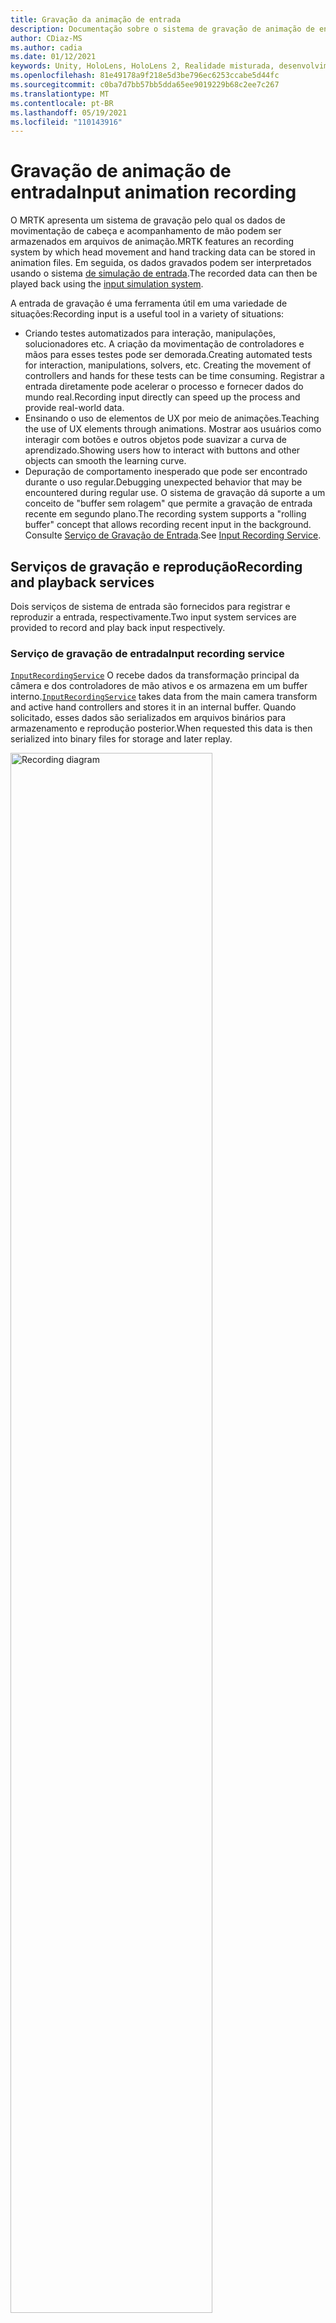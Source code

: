 ```yaml
---
title: Gravação da animação de entrada
description: Documentação sobre o sistema de gravação de animação de entrada no MRTK
author: CDiaz-MS
ms.author: cadia
ms.date: 01/12/2021
keywords: Unity, HoloLens, HoloLens 2, Realidade misturada, desenvolvimento, MRTK,
ms.openlocfilehash: 81e49178a9f218e5d3be796ec6253ccabe5d44fc
ms.sourcegitcommit: c0ba7d7bb57bb5dda65ee9019229b68c2ee7c267
ms.translationtype: MT
ms.contentlocale: pt-BR
ms.lasthandoff: 05/19/2021
ms.locfileid: "110143916"
---
```

# <a name="input-animation-recording"></a><span data-ttu-id="71d38-104">Gravação de animação de entrada</span><span class="sxs-lookup"><span data-stu-id="71d38-104">Input animation recording</span></span>

<span data-ttu-id="71d38-105">O MRTK apresenta um sistema de gravação pelo qual os dados de movimentação de cabeça e acompanhamento de mão podem ser armazenados em arquivos de animação.</span><span class="sxs-lookup"><span data-stu-id="71d38-105">MRTK features an recording system by which head movement and hand tracking data can be stored in animation files.</span></span> <span data-ttu-id="71d38-106">Em seguida, os dados gravados podem ser interpretados usando o sistema [de simulação de entrada](input-simulation-service.md).</span><span class="sxs-lookup"><span data-stu-id="71d38-106">The recorded data can then be played back using the [input simulation system](input-simulation-service.md).</span></span>

<span data-ttu-id="71d38-107">A entrada de gravação é uma ferramenta útil em uma variedade de situações:</span><span class="sxs-lookup"><span data-stu-id="71d38-107">Recording input is a useful tool in a variety of situations:</span></span>

* <span data-ttu-id="71d38-108">Criando testes automatizados para interação, manipulações, solucionadores etc. A criação da movimentação de controladores e mãos para esses testes pode ser demorada.</span><span class="sxs-lookup"><span data-stu-id="71d38-108">Creating automated tests for interaction, manipulations, solvers, etc. Creating the movement of controllers and hands for these tests can be time consuming.</span></span> <span data-ttu-id="71d38-109">Registrar a entrada diretamente pode acelerar o processo e fornecer dados do mundo real.</span><span class="sxs-lookup"><span data-stu-id="71d38-109">Recording input directly can speed up the process and provide real-world data.</span></span>
* <span data-ttu-id="71d38-110">Ensinando o uso de elementos de UX por meio de animações.</span><span class="sxs-lookup"><span data-stu-id="71d38-110">Teaching the use of UX elements through animations.</span></span>
  <span data-ttu-id="71d38-111">Mostrar aos usuários como interagir com botões e outros objetos pode suavizar a curva de aprendizado.</span><span class="sxs-lookup"><span data-stu-id="71d38-111">Showing users how to interact with buttons and other objects can smooth the learning curve.</span></span>
* <span data-ttu-id="71d38-112">Depuração de comportamento inesperado que pode ser encontrado durante o uso regular.</span><span class="sxs-lookup"><span data-stu-id="71d38-112">Debugging unexpected behavior that may be encountered during regular use.</span></span>
  <span data-ttu-id="71d38-113">O sistema de gravação dá suporte a um conceito de "buffer sem rolagem" que permite a gravação de entrada recente em segundo plano.</span><span class="sxs-lookup"><span data-stu-id="71d38-113">The recording system supports a "rolling buffer" concept that allows recording recent input in the background.</span></span>
  <span data-ttu-id="71d38-114">Consulte [Serviço de Gravação de Entrada](#input-recording-service).</span><span class="sxs-lookup"><span data-stu-id="71d38-114">See [Input Recording Service](#input-recording-service).</span></span>

## <a name="recording-and-playback-services"></a><span data-ttu-id="71d38-115">Serviços de gravação e reprodução</span><span class="sxs-lookup"><span data-stu-id="71d38-115">Recording and playback services</span></span>

<span data-ttu-id="71d38-116">Dois serviços de sistema de entrada são fornecidos para registrar e reproduzir a entrada, respectivamente.</span><span class="sxs-lookup"><span data-stu-id="71d38-116">Two input system services are provided to record and play back input respectively.</span></span>

### <a name="input-recording-service"></a><span data-ttu-id="71d38-117">Serviço de gravação de entrada</span><span class="sxs-lookup"><span data-stu-id="71d38-117">Input recording service</span></span>

<span data-ttu-id="71d38-118">[`InputRecordingService`](xref:Microsoft.MixedReality.Toolkit.Input.InputRecordingService) O recebe dados da transformação principal da câmera e dos controladores de mão ativos e os armazena em um buffer interno.</span><span class="sxs-lookup"><span data-stu-id="71d38-118">[`InputRecordingService`](xref:Microsoft.MixedReality.Toolkit.Input.InputRecordingService) takes data from the main camera transform and active hand controllers and stores it in an internal buffer.</span></span> <span data-ttu-id="71d38-119">Quando solicitado, esses dados são serializados em arquivos binários para armazenamento e reprodução posterior.</span><span class="sxs-lookup"><span data-stu-id="71d38-119">When requested this data is then serialized into binary files for storage and later replay.</span></span>

<a target="_blank" href="../images/input-simulation/MRTK_InputAnimation_RecordingDiagram.png">
  <img src="../images/input-simulation/MRTK_InputAnimation_RecordingDiagram.png" title="Animação de entrada de gravação" width="80%" alt="Recording diagram" class="center" />
</a>

<span data-ttu-id="71d38-121">Para iniciar a gravação de entrada, chame a [`StartRecording`](xref:Microsoft.MixedReality.Toolkit.Input.IMixedRealityInputRecordingService.StartRecording) função .</span><span class="sxs-lookup"><span data-stu-id="71d38-121">To start recording input call the [`StartRecording`](xref:Microsoft.MixedReality.Toolkit.Input.IMixedRealityInputRecordingService.StartRecording) function.</span></span> <span data-ttu-id="71d38-122">[`StopRecording`](xref:Microsoft.MixedReality.Toolkit.Input.IMixedRealityInputRecordingService.StopRecording) pausa a gravação (mas não descarta os dados registrados até agora, use [`DiscardRecordedInput`](xref:Microsoft.MixedReality.Toolkit.Input.IMixedRealityInputRecordingService.DiscardRecordedInput) para fazer isso, se necessário).</span><span class="sxs-lookup"><span data-stu-id="71d38-122">[`StopRecording`](xref:Microsoft.MixedReality.Toolkit.Input.IMixedRealityInputRecordingService.StopRecording) will pause recording (but not discard the data recorded so far, use [`DiscardRecordedInput`](xref:Microsoft.MixedReality.Toolkit.Input.IMixedRealityInputRecordingService.DiscardRecordedInput) to do this if needed).</span></span>

<span data-ttu-id="71d38-123">Por padrão, o tamanho do buffer de gravação é limitado a 30 segundos.</span><span class="sxs-lookup"><span data-stu-id="71d38-123">By default the size of the recording buffer is limited to 30 seconds.</span></span> <span data-ttu-id="71d38-124">Isso permite que o serviço de registro Continue gravando em segundo plano sem acumular muitos dados e, em seguida, salve os últimos 30 segundos quando necessário.</span><span class="sxs-lookup"><span data-stu-id="71d38-124">This allows the recording service to keep recording in the background without accumulating too much data, and then save the last 30 seconds when required.</span></span> <span data-ttu-id="71d38-125">O intervalo de tempo pode ser alterado usando a [`RecordingBufferTimeLimit`](xref:Microsoft.MixedReality.Toolkit.Input.IMixedRealityInputRecordingService.RecordingBufferTimeLimit) propriedade, ou a gravação pode ser ilimitada usando a [`UseBufferTimeLimit`](xref:Microsoft.MixedReality.Toolkit.Input.IMixedRealityInputRecordingService.UseBufferTimeLimit) opção.</span><span class="sxs-lookup"><span data-stu-id="71d38-125">The time interval can be changed using the [`RecordingBufferTimeLimit`](xref:Microsoft.MixedReality.Toolkit.Input.IMixedRealityInputRecordingService.RecordingBufferTimeLimit) property, or recording can be unlimited using the [`UseBufferTimeLimit`](xref:Microsoft.MixedReality.Toolkit.Input.IMixedRealityInputRecordingService.UseBufferTimeLimit) option.</span></span>

<span data-ttu-id="71d38-126">Os dados no buffer de gravação podem ser salvos em um arquivo binário usando a função [SaveInputAnimation](xref:Microsoft.MixedReality.Toolkit.Input.IMixedRealityInputRecordingService.SaveInputAnimation*) .</span><span class="sxs-lookup"><span data-stu-id="71d38-126">The data in the recording buffer can be saved in a binary file using the [SaveInputAnimation](xref:Microsoft.MixedReality.Toolkit.Input.IMixedRealityInputRecordingService.SaveInputAnimation*) function.</span></span>

<span data-ttu-id="71d38-127">Para obter detalhes sobre o formato de arquivo binário, consulte [especificação de formato de arquivo de animação de entrada](input-animation-file-format.md).</span><span class="sxs-lookup"><span data-stu-id="71d38-127">For details on the binary file format see [Input Animation File Format Specification](input-animation-file-format.md).</span></span>

### <a name="input-playback-service"></a><span data-ttu-id="71d38-128">Serviço de reprodução de entrada</span><span class="sxs-lookup"><span data-stu-id="71d38-128">Input playback service</span></span>

<span data-ttu-id="71d38-129">[`InputPlaybackService`](xref:Microsoft.MixedReality.Toolkit.Input.InputPlaybackService) lê um arquivo binário com dados de animação de entrada e, em seguida, aplica esses dados por meio do [InputSimulationService](xref:Microsoft.MixedReality.Toolkit.Input.InputSimulationService) para recriar os movimentos gravados.</span><span class="sxs-lookup"><span data-stu-id="71d38-129">[`InputPlaybackService`](xref:Microsoft.MixedReality.Toolkit.Input.InputPlaybackService) reads a binary file with input animation data and then applies this data through the [InputSimulationService](xref:Microsoft.MixedReality.Toolkit.Input.InputSimulationService) to recreate the recorded movements.</span></span>

<a target="_blank" href="../images/input-simulation/MRTK_InputAnimation_PlaybackDiagram.png">
  <img src="../images/input-simulation/MRTK_InputAnimation_PlaybackDiagram.png" title="Animação de entrada de retorno" width="80%" alt="Play Back diagram" class="center" />
</a>

<span data-ttu-id="71d38-131">Para começar a reproduzir a animação de entrada, ela deve ser carregada a partir de um arquivo usando a função [LoadInputAnimation](xref:Microsoft.MixedReality.Toolkit.Input.IMixedRealityInputPlaybackService.LoadInputAnimation*) .</span><span class="sxs-lookup"><span data-stu-id="71d38-131">To start playing back input animation it should be loaded from a file using the [LoadInputAnimation](xref:Microsoft.MixedReality.Toolkit.Input.IMixedRealityInputPlaybackService.LoadInputAnimation*) function.</span></span>

<span data-ttu-id="71d38-132">Chame [Play](xref:Microsoft.MixedReality.Toolkit.Input.IMixedRealityInputPlaybackService.Play), [Pause](xref:Microsoft.MixedReality.Toolkit.Input.IMixedRealityInputPlaybackService.Play)ou [pare](xref:Microsoft.MixedReality.Toolkit.Input.IMixedRealityInputPlaybackService.Stop) para controlar a reprodução da animação.</span><span class="sxs-lookup"><span data-stu-id="71d38-132">Call [Play](xref:Microsoft.MixedReality.Toolkit.Input.IMixedRealityInputPlaybackService.Play), [Pause](xref:Microsoft.MixedReality.Toolkit.Input.IMixedRealityInputPlaybackService.Play), or [Stop](xref:Microsoft.MixedReality.Toolkit.Input.IMixedRealityInputPlaybackService.Stop) to control the animation playback.</span></span>

<span data-ttu-id="71d38-133">O tempo de animação atual também pode ser controlado diretamente com a propriedade [localtime](xref:Microsoft.MixedReality.Toolkit.Input.IMixedRealityInputPlaybackService.LocalTime) .</span><span class="sxs-lookup"><span data-stu-id="71d38-133">The current animation time can also be controlled directly with the [LocalTime](xref:Microsoft.MixedReality.Toolkit.Input.IMixedRealityInputPlaybackService.LocalTime) property.</span></span>

> [!WARNING]
> <span data-ttu-id="71d38-134">O loop ou a redefinição da animação de entrada ou [`LocalTime`](xref:Microsoft.MixedReality.Toolkit.Input.IMixedRealityInputPlaybackService.LocalTime) da configuração diretamente pela depuração da linha do tempo pode gerar resultados inesperados ao manipular a cena!</span><span class="sxs-lookup"><span data-stu-id="71d38-134">Looping or resetting input animation or setting [`LocalTime`](xref:Microsoft.MixedReality.Toolkit.Input.IMixedRealityInputPlaybackService.LocalTime) directly by scrubbing the timeline may yield unexpected results when manipulating the scene!</span></span> <span data-ttu-id="71d38-135">Somente os movimentos de entrada são registrados, quaisquer alterações adicionais como mover objetos ou inverter opções não serão redefinidas.</span><span class="sxs-lookup"><span data-stu-id="71d38-135">Only the input movements are recorded, any additional changes such as moving objects or flipping switches will not be reset.</span></span> <span data-ttu-id="71d38-136">Certifique-se de recarregar a cena se forem feitas alterações irreversíveis.</span><span class="sxs-lookup"><span data-stu-id="71d38-136">Make sure to reload the scene if irreversible changes have been made.</span></span>

### <a name="editor-tools-for-recording-and-playing-input-animation"></a><span data-ttu-id="71d38-137">Ferramentas do editor para gravar e reproduzir a animação de entrada</span><span class="sxs-lookup"><span data-stu-id="71d38-137">Editor tools for recording and playing input animation</span></span>

<span data-ttu-id="71d38-138">Existem várias ferramentas no editor do Unity para gravar e examinar a animação de entrada.</span><span class="sxs-lookup"><span data-stu-id="71d38-138">A number of tools exist in the Unity editor for recording and examining input animation.</span></span> <span data-ttu-id="71d38-139">Essas ferramentas podem ser acessadas na [janela de ferramentas de simulação de entrada](input-simulation-service.md#input-simulation-tools-window), que pode ser aberta no menu de simulação de > do kit de ferramentas de _realidade misturada >_ .</span><span class="sxs-lookup"><span data-stu-id="71d38-139">These tools can be accessed in the [input simulation tools window](input-simulation-service.md#input-simulation-tools-window), which can be opened from the _Mixed Reality Toolkit > Utilities > Input Simulation_ menu.</span></span>

> [!NOTE]
> <span data-ttu-id="71d38-140">A gravação e a reprodução de entrada funcionam somente durante o modo de reprodução.</span><span class="sxs-lookup"><span data-stu-id="71d38-140">Input recording and playback only works during play mode.</span></span>

<span data-ttu-id="71d38-141">A janela de gravação de entrada tem dois modos:</span><span class="sxs-lookup"><span data-stu-id="71d38-141">The input recording window has two modes:</span></span>

* <span data-ttu-id="71d38-142">_Gravação_ para gravar entrada durante o modo de reprodução e salvá-la em arquivos de animação.</span><span class="sxs-lookup"><span data-stu-id="71d38-142">_Recording_ for recording input during play mode and saving it to animation files.</span></span>

  <span data-ttu-id="71d38-143">Ao ativar o botão de gravação, o [`InputRecordingService`](xref:Microsoft.MixedReality.Toolkit.Input.InputRecordingService) está habilitado para registrar a entrada.</span><span class="sxs-lookup"><span data-stu-id="71d38-143">When toggling on the recording button the [`InputRecordingService`](xref:Microsoft.MixedReality.Toolkit.Input.InputRecordingService) is enabled to record input.</span></span>
  <span data-ttu-id="71d38-144">Ao desligar o botão de gravação, uma seleção de salvar arquivo é mostrada e a animação de entrada gravada é salva no destino selecionado.</span><span class="sxs-lookup"><span data-stu-id="71d38-144">When toggling off the recording button a file save selection is shown and the recorded input animation is saved to the selected destination.</span></span>

  <span data-ttu-id="71d38-145">O limite de tempo do buffer também pode ser alterado nesse modo.</span><span class="sxs-lookup"><span data-stu-id="71d38-145">The buffer time limit can also be changed in this mode.</span></span>

* <span data-ttu-id="71d38-146">_Reprodução_ para carregar arquivos de animação e recriar a entrada por meio do sistema de simulação de entrada.</span><span class="sxs-lookup"><span data-stu-id="71d38-146">_Playback_ for loading animation files and then recreating input through the input simulation system.</span></span>

  <span data-ttu-id="71d38-147">Uma animação deve ser carregada nesse modo primeiro.</span><span class="sxs-lookup"><span data-stu-id="71d38-147">An animation must be loaded in this mode first.</span></span> <span data-ttu-id="71d38-148">Depois de gravar a entrada no modo de gravação, a animação resultante é carregada automaticamente.</span><span class="sxs-lookup"><span data-stu-id="71d38-148">After recording input in recording mode the resulting animation is automatically loaded.</span></span> <span data-ttu-id="71d38-149">Como alternativa, clique no botão "Carregar" para selecionar um arquivo de animação existente.</span><span class="sxs-lookup"><span data-stu-id="71d38-149">Alternatively click the "Load" button to select an existing animation file.</span></span>

  <span data-ttu-id="71d38-150">Os botões de controle de tempo da esquerda para a direita são:</span><span class="sxs-lookup"><span data-stu-id="71d38-150">The time control buttons from left to right are:</span></span>

  * <span data-ttu-id="71d38-151">_Redefinir_ o tempo de reprodução para o início da animação.</span><span class="sxs-lookup"><span data-stu-id="71d38-151">_Reset_ the playback time to the start of the animation.</span></span>
  * <span data-ttu-id="71d38-152">_Reproduzir_ animação continuamente ao longo do tempo.</span><span class="sxs-lookup"><span data-stu-id="71d38-152">_Play_ animation continuously over time.</span></span>
  * <span data-ttu-id="71d38-153">_Avance_ uma etapa.</span><span class="sxs-lookup"><span data-stu-id="71d38-153">_Step_ forward one time step.</span></span>

  <span data-ttu-id="71d38-154">O controle deslizante também pode ser usado para limpar a linha do tempo de animação.</span><span class="sxs-lookup"><span data-stu-id="71d38-154">The slider can also be used to scrub through the animation timeline.</span></span>

> [!WARNING]
> <span data-ttu-id="71d38-155">Fazer loop ou redefinir a animação de entrada ou depurar a linha do tempo pode gerar resultados inesperados ao manipular a cena!</span><span class="sxs-lookup"><span data-stu-id="71d38-155">Looping or resetting input animation or scrubbing the timeline may yield unexpected results when manipulating the scene!</span></span> <span data-ttu-id="71d38-156">Somente os movimentos de entrada são registrados, quaisquer alterações adicionais, como mover objetos ou alternar comutadores, não serão redefinidas.</span><span class="sxs-lookup"><span data-stu-id="71d38-156">Only the input movements are recorded, any additional changes such as moving objects or flipping switches will not be reset.</span></span> <span data-ttu-id="71d38-157">Certifique-se de recarregar a cena se alterações irreversíveis foram feitas.</span><span class="sxs-lookup"><span data-stu-id="71d38-157">Make sure to reload the scene if irreversible changes have been made.</span></span>
